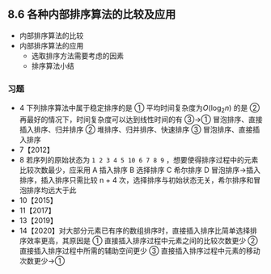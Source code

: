 ## 8.6 各种内部排序算法的比较及应用
- 内部排序算法的比较
- 内部排序算法的应用
    - 选取排序方法需要考虑的因素
    - 排序算法小结
### 习题
- 4 下列排序算法中属于稳定排序的是 ①
平均时间复杂度为$O(\log_2n)$ 的是 ②
再最好的情况下，时间复杂度可以达到线性时间的有 ③→① 冒泡排序、直接插入排序、归并排序
② 堆排序、归并排序、快速排序
③ 冒泡排序、直接插入排序
- 7【2012】
- 8 若序列的原始状态为 ` 1 2 3 4 5 10 6 7 8 9 ` ，想要使得排序过程中的元素比较次数最少，应采用
A 插入排序
B 选择排序
C 希尔排序
D 冒泡排序→插入排序，插入排序只需比较 n + 4 次，选择排序与初始状态无关，希尔排序和冒泡排序均远大于此
- 10【2015】
- 11【2017】
- 13【2019】
- 14【2020】对大部分元素已有序的数组排序时，直接插入排序比简单选择排序效率更高，其原因是
① 直接插入排序过程中元素之间的比较次数更少
② 直接插入排序过程中所需的辅助空间更少
③ 直接插入排序过程中元素的移动次数更少→①
